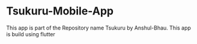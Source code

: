 # Tsukuru-Mobile-App
This app is part of the Repository name Tsukuru by Anshul-Bhau. This app is build using flutter
